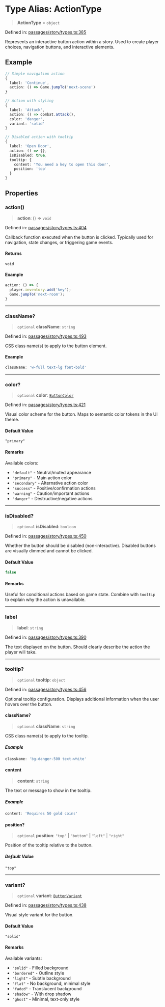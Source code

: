 # Type Alias: ActionType

> **ActionType** = `object`

Defined in: [passages/story/types.ts:385](https://github.com/laruss/react-text-game/blob/3f24f1ae69cb46d4c796e3e7af2e5d08bb0359c7/packages/core/src/passages/story/types.ts#L385)

Represents an interactive button action within a story.
Used to create player choices, navigation buttons, and interactive elements.

## Example

```typescript
// Simple navigation action
{
  label: 'Continue',
  action: () => Game.jumpTo('next-scene')
}

// Action with styling
{
  label: 'Attack',
  action: () => combat.attack(),
  color: 'danger',
  variant: 'solid'
}

// Disabled action with tooltip
{
  label: 'Open Door',
  action: () => {},
  isDisabled: true,
  tooltip: {
    content: 'You need a key to open this door',
    position: 'top'
  }
}
```

## Properties

### action()

> **action**: () => `void`

Defined in: [passages/story/types.ts:404](https://github.com/laruss/react-text-game/blob/3f24f1ae69cb46d4c796e3e7af2e5d08bb0359c7/packages/core/src/passages/story/types.ts#L404)

Callback function executed when the button is clicked.
Typically used for navigation, state changes, or triggering game events.

#### Returns

`void`

#### Example

```typescript
action: () => {
  player.inventory.add('key');
  Game.jumpTo('next-room');
}
```

***

### className?

> `optional` **className**: `string`

Defined in: [passages/story/types.ts:493](https://github.com/laruss/react-text-game/blob/3f24f1ae69cb46d4c796e3e7af2e5d08bb0359c7/packages/core/src/passages/story/types.ts#L493)

CSS class name(s) to apply to the button element.

#### Example

```typescript
className: 'w-full text-lg font-bold'
```

***

### color?

> `optional` **color**: [`ButtonColor`](ButtonColor.md)

Defined in: [passages/story/types.ts:421](https://github.com/laruss/react-text-game/blob/3f24f1ae69cb46d4c796e3e7af2e5d08bb0359c7/packages/core/src/passages/story/types.ts#L421)

Visual color scheme for the button.
Maps to semantic color tokens in the UI theme.

#### Default Value

`"primary"`

#### Remarks

Available colors:
- `"default"` - Neutral/muted appearance
- `"primary"` - Main action color
- `"secondary"` - Alternative action color
- `"success"` - Positive/confirmation actions
- `"warning"` - Caution/important actions
- `"danger"` - Destructive/negative actions

***

### isDisabled?

> `optional` **isDisabled**: `boolean`

Defined in: [passages/story/types.ts:450](https://github.com/laruss/react-text-game/blob/3f24f1ae69cb46d4c796e3e7af2e5d08bb0359c7/packages/core/src/passages/story/types.ts#L450)

Whether the button should be disabled (non-interactive).
Disabled buttons are visually dimmed and cannot be clicked.

#### Default Value

```ts
false
```

#### Remarks

Useful for conditional actions based on game state.
Combine with `tooltip` to explain why the action is unavailable.

***

### label

> **label**: `string`

Defined in: [passages/story/types.ts:390](https://github.com/laruss/react-text-game/blob/3f24f1ae69cb46d4c796e3e7af2e5d08bb0359c7/packages/core/src/passages/story/types.ts#L390)

The text displayed on the button.
Should clearly describe the action the player will take.

***

### tooltip?

> `optional` **tooltip**: `object`

Defined in: [passages/story/types.ts:456](https://github.com/laruss/react-text-game/blob/3f24f1ae69cb46d4c796e3e7af2e5d08bb0359c7/packages/core/src/passages/story/types.ts#L456)

Optional tooltip configuration.
Displays additional information when the user hovers over the button.

#### className?

> `optional` **className**: `string`

CSS class name(s) to apply to the tooltip.

##### Example

```typescript
className: 'bg-danger-500 text-white'
```

#### content

> **content**: `string`

The text or message to show in the tooltip.

##### Example

```typescript
content: 'Requires 50 gold coins'
```

#### position?

> `optional` **position**: `"top"` \| `"bottom"` \| `"left"` \| `"right"`

Position of the tooltip relative to the button.

##### Default Value

`"top"`

***

### variant?

> `optional` **variant**: [`ButtonVariant`](ButtonVariant.md)

Defined in: [passages/story/types.ts:438](https://github.com/laruss/react-text-game/blob/3f24f1ae69cb46d4c796e3e7af2e5d08bb0359c7/packages/core/src/passages/story/types.ts#L438)

Visual style variant for the button.

#### Default Value

`"solid"`

#### Remarks

Available variants:
- `"solid"` - Filled background
- `"bordered"` - Outline style
- `"light"` - Subtle background
- `"flat"` - No background, minimal style
- `"faded"` - Translucent background
- `"shadow"` - With drop shadow
- `"ghost"` - Minimal, text-only style
